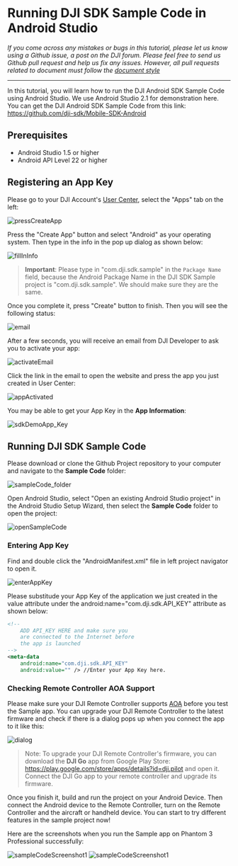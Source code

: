 # Running DJI SDK Sample Code in Android Studio

*If you come across any mistakes or bugs in this tutorial, please let us know using a Github issue, a post on the DJI forum. Please feel free to send us Github pull request and help us fix any issues. However, all pull requests related to document must follow the [document style](https://github.com/dji-sdk/Mobile-SDK-Tutorial/issues/19)*

---

In this tutorial, you will learn how to run the DJI Android SDK Sample Code using Android Studio. We use Android Studio 2.1 for demonstration here. You can get the DJI Android SDK Sample Code from this link: <https://github.com/dji-sdk/Mobile-SDK-Android>

## Prerequisites

- Android Studio 1.5 or higher
- Android API Level 22 or higher

## Registering an App Key

Please go to your DJI Account's [User Center](http://developer.dji.com/en/user/apps/), select the "Apps" tab on the left:

![pressCreateApp](./Images/pressCreateApp.png)

Press the "Create App" button and select "Android" as your operating system. Then type in the info in the pop up dialog as shown below:

![fillInInfo](./Images/fillInInfo.png)

> **Important**: Please type in "com.dji.sdk.sample" in the `Package Name` field, because the Android Package Name in the DJI SDK Sample project is "com.dji.sdk.sample". We should make sure they are the same.

Once you complete it, press "Create" button to finish. Then you will see the following status:

![email](./Images/email.png)

After a few seconds, you will receive an email from DJI Developer to ask you to activate your app:

![activateEmail](./Images/activateEmail.png)

Click the link in the email to open the website and press the app you just created in User Center:

![appActivated](./Images/appActivated.png)

You may be able to get your App Key in the **App Information**:

![sdkDemoApp_Key](./Images/createAppSuccessful_android_en.png)

## Running DJI SDK Sample Code

Please download or clone the Github Project repository to your computer and navigate to the **Sample Code** folder:

![sampleCode_folder](./Images/sampleCode_folder.png)

Open Android Studio, select "Open an existing Android Studio project" in the Android Studio Setup Wizard, then select the **Sample Code** folder to open the project:

![openSampleCode](./Images/openSampleCode.png)

### Entering App Key

Find and double click the "AndroidManifest.xml" file in left project navigator to open it.

![enterAppKey](./Images/enterAppKey.png)

Please substitude your App Key of the application we just created in the value attribute under the android:name="com.dji.sdk.API_KEY" attribute as shown below:

~~~xml
<!--
    ADD API_KEY HERE and make sure you
    are connected to the Internet before
    the app is launched
-->
<meta-data
    android:name="com.dji.sdk.API_KEY"
    android:value="" /> //Enter your App Key here.
~~~

### Checking Remote Controller AOA Support

Please make sure your DJI Remote Controller supports [AOA](https://source.android.com/devices/accessories/protocol.html) before you test the Sample app. You can upgrade your DJI Remote Controller to the latest firmware and check if there is a dialog pops up when you connect the app to it like this:
 
![dialog](./Images/dialog.png)

> Note: To upgrade your DJI Remote Controller's firmware, you can download the **DJI Go** app from Google Play Store: <https://play.google.com/store/apps/details?id=dji.pilot> and open it. Connect the DJI Go app to your remote controller and upgrade its firmware.

Once you finish it, build and run the project on your Android Device. Then connect the Android device to the Remote Controller, turn on the Remote Controller and the aircraft or handheld device. You can start to try different features in the sample project now! 

Here are the screenshots when you run the Sample app on Phantom 3 Professional successfully:

![sampleCodeScreenshot1](./Images/sampleCodeScreenshot1.png)
![sampleCodeScreenshot1](./Images/sampleCodeScreenshot2.png)

